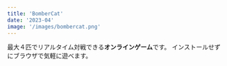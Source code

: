 ```yaml
---
title: 'BomberCat'
date: '2023-04'
image: '/images/bombercat.png'
---
```


最大４匹でリアルタイム対戦できる**オンラインゲーム**です。
インストールせずにブラウザで気軽に遊べます。
